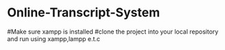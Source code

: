 # Online-Transcript-System
#Make sure xampp is installed
#clone the project into your local repository and run using xampp,lampp e.t.c

